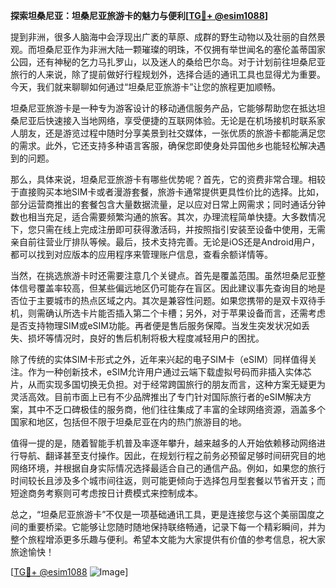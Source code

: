 **探索坦桑尼亚：坦桑尼亚旅游卡的魅力与便利[[TG💪+ @esim1088](https://t.me/s/esim1088)]**

提到非洲，很多人脑海中会浮现出广袤的草原、成群的野生动物以及壮丽的自然景观。而坦桑尼亚作为非洲大陆一颗璀璨的明珠，不仅拥有举世闻名的塞伦盖蒂国家公园，还有神秘的乞力马扎罗山，以及迷人的桑给巴尔岛。对于计划前往坦桑尼亚旅行的人来说，除了提前做好行程规划外，选择合适的通讯工具也显得尤为重要。今天，我们就来聊聊如何通过“坦桑尼亚旅游卡”让您的旅程更加顺畅。

坦桑尼亚旅游卡是一种专为游客设计的移动通信服务产品，它能够帮助您在抵达坦桑尼亚后快速接入当地网络，享受便捷的互联网体验。无论是在机场接机时联系家人朋友，还是游览过程中随时分享美景到社交媒体，一张优质的旅游卡都能满足您的需求。此外，它还支持多种语言客服，确保您即使身处异国他乡也能轻松解决遇到的问题。

那么，具体来说，坦桑尼亚旅游卡有哪些优势呢？首先，它的资费非常合理。相较于直接购买本地SIM卡或者漫游套餐，旅游卡通常提供更具性价比的选择。比如，部分运营商推出的套餐包含大量数据流量，足以应对日常上网需求；同时通话分钟数也相当充足，适合需要频繁沟通的旅客。其次，办理流程简单快捷。大多数情况下，您只需在线上完成注册即可获得激活码，并按照指引安装至设备中使用，无需亲自前往营业厅排队等候。最后，技术支持完善。无论是iOS还是Android用户，都可以找到对应版本的应用程序来管理账户信息，查看余额详情等。

当然，在挑选旅游卡时还需要注意几个关键点。首先是覆盖范围。虽然坦桑尼亚整体信号覆盖率较高，但某些偏远地区仍可能存在盲区。因此建议事先查询目的地是否位于主要城市的热点区域之内。其次是兼容性问题。如果您携带的是双卡双待手机，则需确认所选卡片能否插入第二个卡槽；另外，对于苹果设备而言，还需考虑是否支持物理SIM或eSIM功能。再者便是售后服务保障。当发生突发状况如丢失、损坏等情况时，良好的售后机制将极大程度减轻用户的困扰。

除了传统的实体SIM卡形式之外，近年来兴起的电子SIM卡（eSIM）同样值得关注。作为一种创新技术，eSIM允许用户通过云端下载虚拟号码而非插入实体芯片，从而实现多国切换无负担。对于经常跨国旅行的朋友而言，这种方案无疑更为灵活高效。目前市面上已有不少品牌推出了专门针对国际旅行者的eSIM解决方案，其中不乏口碑极佳的服务商，他们往往集成了丰富的全球网络资源，涵盖多个国家和地区，包括但不限于坦桑尼亚在内的热门旅游目的地。

值得一提的是，随着智能手机普及率逐年攀升，越来越多的人开始依赖移动网络进行导航、翻译甚至支付操作。因此，在规划行程之前务必预留足够时间研究目的地网络环境，并根据自身实际情况选择最适合自己的通信产品。例如，如果您的旅行时间较长且涉及多个城市间往返，则可能更倾向于选择包月型套餐以节省开支；而短途商务考察则可考虑按日计费模式来控制成本。

总之，“坦桑尼亚旅游卡”不仅是一项基础通讯工具，更是连接您与这个美丽国度之间的重要桥梁。它能够让您随时随地保持联络畅通，记录下每一个精彩瞬间，并为整个旅程增添更多乐趣与便利。希望本文能为大家提供有价值的参考信息，祝大家旅途愉快！

[[TG💪+ @esim1088](https://t.me/s/esim1088) ![Image](https://i.postimg.cc/4NQfJmqS/Snipaste-2025-05-13-00-14-12.png)]
